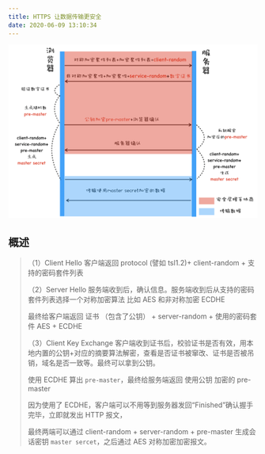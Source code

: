 ```yaml
---
title: HTTPS 让数据传输更安全
date: 2020-06-09 13:10:34
---
```


![](../../../assets/browser/https.png)

## 概述

<blockquote class='box'>

（1）Client Hello 客户端返回 protocol (譬如 tsl1.2)+ client-random + 支持的密码套件列表

（2）Server Hello 服务端收到后，确认信息。服务端收到后从支持的密码套件列表选择一个对称加密算法 比如 AES 和非对称加密 ECDHE

最终给客户端返回 证书 （包含了公钥） + server-random + 使用的密码套件 AES + ECDHE

（3）Client Key Exchange 客户端收到证书后，校验证书是否有效，用本地内置的公钥+对应的摘要算法解密，查看是否证书被窜改、证书是否被吊销，域名是否一致等。最终可以拿到公钥。

使用 ECDHE 算出 `pre-master`，最终给服务端返回 使用公钥 加密的 pre-master

因为使用了 ECDHE，客户端可以不用等到服务器发回“Finished”确认握手完毕，立即就发出 HTTP 报文，

最终两端可以通过 client-random + server-random + pre-master 生成会话密钥 `master sercet`，之后通过 AES 对称加密加密报文。

</blockquote>

